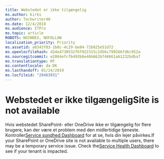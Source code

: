 ```yaml
---
title: Webstedet er ikke tilgængelig
ms.author: kirks
author: Techwriter40
ms.date: 12/4/2018
ms.audience: ITPro
ms.topic: article
ROBOTS: NOINDEX, NOFOLLOW
localization_priority: Priority
ms.assetid: a8343f03-1b8c-4c29-be84-72b025e51d72
ms.openlocfilehash: d24e4730532f6f922315c2d56c799266fd6c952a
ms.sourcegitcommit: e2864efcfb493b6e46b662b746661a61232bdba7
ms.translationtype: MT
ms.contentlocale: da-DK
ms.lasthandoff: 01/24/2019
ms.locfileid: "29463931"
---
```

# <a name="site-is-not-available"></a><span data-ttu-id="770b3-102">Webstedet er ikke tilgængelig</span><span class="sxs-lookup"><span data-stu-id="770b3-102">Site is not available</span></span>

<span data-ttu-id="770b3-p101">Hvis webstedet SharePoint- eller OneDrive ikke er tilgængelig for flere brugere, kan der være et problem med den midlertidige tjeneste. Kontroller[Service sundhed Dashboard](https://admin.microsoft.com/AdminPortal/Home#/servicehealth) for at se, hvis din lejer påvirkes.</span><span class="sxs-lookup"><span data-stu-id="770b3-p101">If your SharePoint or OneDrive site is not available to multiple users, there may be a temporary service issue. Check the[Service Health Dashboard](https://admin.microsoft.com/AdminPortal/Home#/servicehealth) to see if your tenant is impacted.</span></span> 
  

